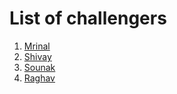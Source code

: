 # List of challengers
1. [Mrinal](https://github.com/mrinal1224)
2. [Shivay](https://github.com/shivaylamba)
3. [Sounak](https://github.com/sounak999)
3. [Raghav](https://github.com/raghavdhingra)